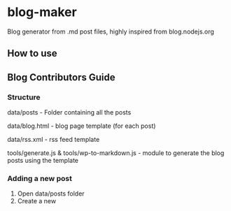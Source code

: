 blog-maker
==========

Blog generator from .md post files, highly inspired from blog.nodejs.org

## How to use






## Blog Contributors Guide 

### Structure

data/posts - Folder containing all the posts

data/blog.html - blog page template (for each post)

data/rss.xml - rss feed template

tools/generate.js & tools/wp-to-markdown.js - module to generate the blog posts using the template

### Adding a new post

1. Open data/posts folder
2. Create a new <title of post>.md file
3. Add title, author, date, slug and category, e.g:

  title: Best post in the world
  author: Alice
  date: Fri Jan 12 00:45:13 UTC 2012
  slug: megapost
  category: postland

4. Write your post (use html you want)
`<blockquote></blockquote>`
`<code></code>`
You name it :)

5. Push to master, and it's done =)

Note: folder hierarchy in data/posts is meaningless, you can use it for your own organization, for example, one folder for each author or for each category